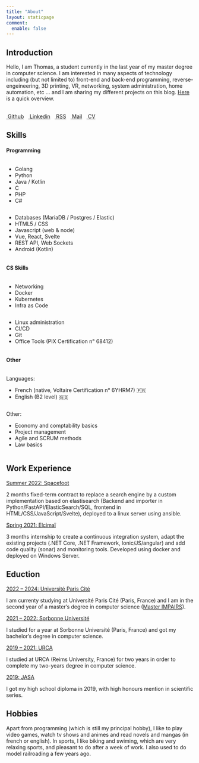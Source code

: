 ```yaml
---
title: "About"
layout: staticpage
comment:
  enable: false
---
```


## Introduction

Hello, I am Thomas, a student currently in the last year of my master degree in computer science. I am interested in many aspects of technology including (but not limited to) front-end and back-end programming, reverse-engeineering, 3D printing, VR, networking, system administration, home automation, etc … and I am sharing my different projects on this blog. [Here](/projects) is a quick overview.

<br/>
<a href="https://www.github.com/drosoCode" target="_blank"><i class="fab fa-github" style="color:black"></i>&nbsp;Github</a>
&nbsp;
<a href="https://www.linkedin.com/in/thomas-zouba/" target="_blank"><i class="fab fa-linkedin"></i>&nbsp;Linkedin</a>
&nbsp;
<a href="/index.xml" target="_blank"><i class="fas fa-rss-square" style="color:orange"></i>&nbsp;RSS</a>
&nbsp;
<a href="mailto:contact@thomasz.me" target="_blank"><i class="fas fa-envelope"></i>&nbsp;Mail</a>
&nbsp;
<a href="/cv.pdf" target="_blank"><i class="fas fa-id-card"></i>&nbsp;CV</a>
<br/>

## Skills

#### Programming

<div class="row">
<div class="column">

- Golang <i class="devicon-go-original-wordmark colored"></i>
- Python <i class="devicon-python-plain colored"></i>
- Java / Kotlin <i class="devicon-java-plain colored"></i> <i class="devicon-kotlin-plain colored"></i>
- C <i class="devicon-c-plain colored"></i>
- PHP <i class="devicon-php-plain colored"></i>
- C# <i class="devicon-csharp-plain colored"></i>
</div>  
<div class="column">

- Databases (MariaDB / Postgres / Elastic) <i class="devicon-mysql-plain colored"></i> <i class="devicon-postgresql-plain colored"></i>
- HTML5 / CSS <i class="devicon-html5-plain colored"></i> <i class="devicon-css3-plain colored"></i>
- Javascript (web & node) <i class="devicon-javascript-plain colored"></i> <i class="devicon-nodejs-plain colored"></i> <i class="devicon-electron-original colored"></i>
- Vue, React, Svelte <i class="devicon-vuejs-plain colored"></i> <i class="devicon-react-plain colored"></i> <i class="devicon-svelte-plain colored"></i>
- REST API, Web Sockets <i class="fas fa-plug" style="color: #1696db;"></i>
- Android (Kotlin) <i class="devicon-android-plain colored"></i>
</div>
</div>

#### CS Skills
<div class="row">
<div class="column">

- Networking <i class="fas fa-network-wired" style="color: #1696db;"></i>
- Docker <i class="devicon-docker-plain colored"></i>
- Kubernetes <i class="devicon-kubernetes-plain colored"></i>
- Infra as Code <i class="devicon-terraform-plain colored"></i> <i class="devicon-packer-original colored"></i> <i class="devicon-ansible-plain colored"></i>
</div>  
<div class="column">

- Linux administration <i class="devicon-linux-plain colored"></i>
- CI/CD <i class="fas fa-retweet" style="color: #1696db;"></i>
- Git <i class="devicon-git-plain colored"></i>
- Office Tools (PIX Certification n° 68412) <i class="fas fa-file-word" style="color: #1696db;"></i>
</div>
</div>

#### Other
<div class="row">
<div class="column">

Languages:
 - French (native, Voltaire Certification n° 6YHRM7) 🇫🇷
 - English (B2 level) 🇬🇧
</div>  
<div class="column">

Other:
 - Economy and comptability basics <i class="fas fa-calculator" style="color: #8c4400;"></i>
 - Project management <i class="fas fa-users" style="color: #1696db;"></i>
 - Agile and SCRUM methods <i class="fas fa-project-diagram" style="color: #1696db;"></i>
 - Law basics <i class="fas fa-book" style="color: black;"></i>
</div>
</div>

## Work Experience

[Summer 2022: Spacefoot](https://spacefoot.com/)

2 months fixed-term contract to replace a search engine by a custom implementation based on elastisearch (Backend and importer in Python/FastAPI/ElasticSearch/SQL, frontend in HTML/CSS/JavaScript/Svelte), deployed to a linux server using ansible.

[Spring 2021: Elcimaï](https://www.elcimai.com/technologies-et-services-numeriques/)

3 months internship to create a continuous integration system, adapt the existing projects (.NET Core, .NET Framework, Ionic/JS/angular) and add code quality (sonar) and monitoring tools. Developed using docker and deployed on Windows Server.

## Eduction

[2022 – 2024: Université Paris Cité](https://u-paris.fr/)

I am currenty studying at Université Paris Cité (Paris, France) and I am in the second year of a master’s degree in computer science ([Master IMPAIRS](http://www.informatique.univ-paris-diderot.fr/formations/masters/impairs/accueil)).

[2021 – 2022: Sorbonne Université](https://www.sorbonne-universite.fr/)

I studied for a year at Sorbonne Université (Paris, France) and got my bachelor’s degree in computer science.

[2019 – 2021: URCA](https://www.univ-reims.fr/)

I studied at URCA (Reims University, France) for two years in order to complete my two-years degree in computer science.

[2019: JASA](https://www.jeanne-darc-st-aspais.com/)

I got my high school diploma in 2019, with high honours mention in scientific series.


## Hobbies

Apart from programming (which is still my principal hobby), I like to play video games, watch tv shows and animes and read novels and mangas (in french or english). In sports, I like biking and swiming, which are very relaxing sports, and pleasant to do after a week of work. I also used to do model railroading a few years ago.

